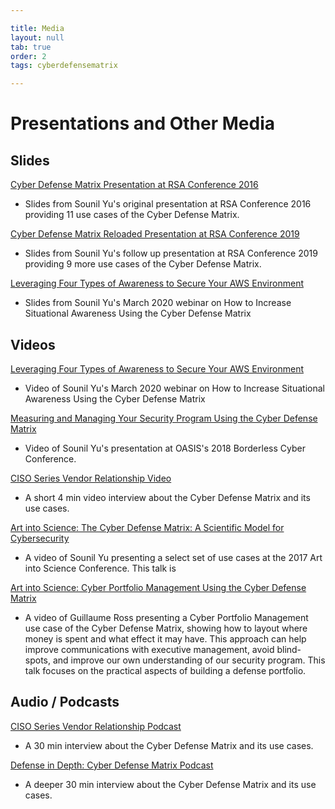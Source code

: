 ```yaml
---

title: Media
layout: null
tab: true
order: 2
tags: cyberdefensematrix

---
```


# Presentations and Other Media

## Slides
[Cyber Defense Matrix Presentation at RSA Conference 2016](https://bit.ly/cyberdefensematrix)

- Slides from Sounil Yu's original presentation at RSA Conference 2016 providing 11 use cases of the Cyber Defense Matrix.

[Cyber Defense Matrix Reloaded Presentation at RSA Conference 2019](https://bit.ly/cyberdefensematrixreloaded)

- Slides from Sounil Yu's follow up presentation at RSA Conference 2019 providing 9 more use cases of the Cyber Defense Matrix.

[Leveraging Four Types of Awareness to Secure Your AWS Environment](https://pages.awscloud.com/rs/112-TZM-766/images/How-to-prioritize-security-controls-for-situational-awareness-in-AWS-Slides.pdf)

- Slides from Sounil Yu's March 2020 webinar on How to Increase Situational Awareness Using the Cyber Defense Matrix

## Videos

[Leveraging Four Types of Awareness to Secure Your AWS Environment](https://pages.awscloud.com/awsmp-sme-sec-splunk-CDM-ty.html)

- Video of Sounil Yu's March 2020 webinar on How to Increase Situational Awareness Using the Cyber Defense Matrix

[Measuring and Managing Your Security Program Using the Cyber Defense Matrix](https://www.youtube.com/watch?v=LE-ds7LVk5o&t=3808s)

- Video of Sounil Yu's presentation at OASIS's 2018 Borderless Cyber Conference.

[CISO Series Vendor Relationship Video](https://www.youtube.com/watch?v=6VjkTI3haqA)

- A short 4 min video interview about the Cyber Defense Matrix and its use cases.

[Art into Science: The Cyber Defense Matrix: A Scientific Model for Cybersecurity](https://www.youtube.com/watch?v=ngp-WkXs4mc)

- A video of Sounil Yu presenting a select set of use cases at the 2017 Art into Science Conference. This talk is 

[Art into Science: Cyber Portfolio Management Using the Cyber Defense Matrix](https://www.youtube.com/watch?v=C6S-WWhmwfg)

- A video of Guillaume Ross presenting a Cyber Portfolio Management use case of the Cyber Defense Matrix, showing how to layout where money is spent and what effect it may have. This approach can help improve communications with executive management, avoid blind-spots, and improve our own understanding of our security program. This talk focuses on the practical aspects of building a defense portfolio.


## Audio / Podcasts
[CISO Series Vendor Relationship Podcast](https://cisoseries.com/mapping-unsolvable-problems-to-unattainable-solutions/)

- A 30 min interview about the Cyber Defense Matrix and its use cases.

[Defense in Depth: Cyber Defense Matrix Podcast](https://cisoseries.com/defense-in-depth-cyber-defense-matrix/)

- A deeper 30 min interview about the Cyber Defense Matrix and its use cases.
